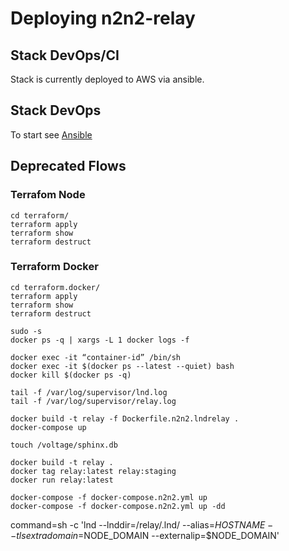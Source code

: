 # Deploying n2n2-relay

## Stack DevOps/CI
Stack is currently deployed to AWS via ansible.

## Stack DevOps
To start see [Ansible](../ops.ansible/README.md)

## Deprecated Flows

### Terrafom Node
```
cd terraform/
terraform apply
terraform show
terraform destruct
```

### Terraform Docker
```
cd terraform.docker/
terraform apply
terraform show
terraform destruct

sudo -s
docker ps -q | xargs -L 1 docker logs -f

docker exec -it “container-id” /bin/sh
docker exec -it $(docker ps --latest --quiet) bash
docker kill $(docker ps -q)

tail -f /var/log/supervisor/lnd.log
tail -f /var/log/supervisor/relay.log
```

```
docker build -t relay -f Dockerfile.n2n2.lndrelay .
docker-compose up
```

```
touch /voltage/sphinx.db

docker build -t relay .
docker tag relay:latest relay:staging
docker run relay:latest

docker-compose -f docker-compose.n2n2.yml up
docker-compose -f docker-compose.n2n2.yml up -dd
```

command=sh -c 'lnd --lnddir=/relay/.lnd/ --alias=$HOSTNAME --tlsextradomain=$NODE_DOMAIN --externalip=$NODE_DOMAIN'
